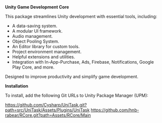 **Unity Game Development Core**

This package streamlines Unity development with essential tools, including:

- A data-saving system.
- A modular UI framework.
- Audio management.
- Object Pooling System.
- An Editor library for custom tools.
- Project environment management.
- Helpful extensions and utilities.
- Integration with In-App-Purchase, Ads, Firebase, Notifications, Google Play Core, and more.

Designed to improve productivity and simplify game development.

**Installation**

To install, add the following Git URLs to Unity Package Manager (UPM):

https://github.com/Cysharp/UniTask.git?path=src/UniTask/Assets/Plugins/UniTask
https://github.com/hnb-rabear/RCore.git?path=Assets/RCore/Main

